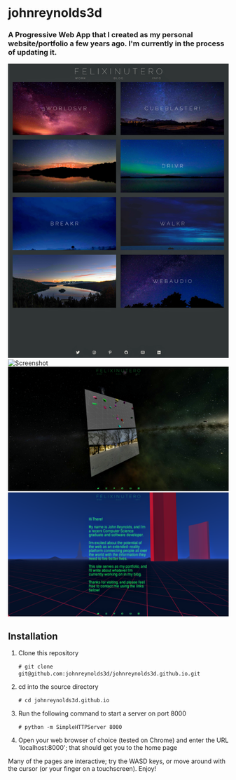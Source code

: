 # johnreynolds3d 

### A Progressive Web App that I created as my personal website/portfolio a few years ago. I'm currently in the process of updating it.

![Screenshot](/img/index.png?raw=true "")
![Screenshot](/img/3worldsvr.png?raw=true "")
![Screenshot](/img/css3d.png?raw=true "")
![Screenshot](/img/info.png?raw=true "")

## Installation

  1.  Clone this repository  
      ```
      # git clone git@github.com:johnreynolds3d/johnreynolds3d.github.io.git
      ```
  2.  cd into the source directory 
      ```
      # cd johnreynolds3d.github.io
      ```
  3.  Run the following command to start a server on port 8000
      ```
      # python -m SimpleHTTPServer 8000 
      ```
  4.  Open your web browser of choice (tested on Chrome) and enter the URL 
      'localhost:8000'; that should get you to the home page

Many of the pages are interactive; try the WASD keys, or move around with the cursor (or your finger on a touchscreen). Enjoy!
